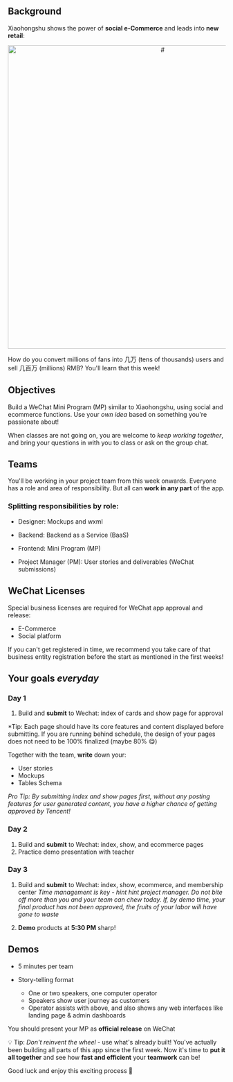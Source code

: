 ## Background

Xiaohongshu shows the power of **social e-Commerce** and leads into **new retail**:

<p align="center">
 <img src="https://github.com/lewagon/china-product/raw/master/06-xiaohongshu/slides/images/xiaohongshu.png" alt="#"  width="700"/>
</p>

How do you convert millions of fans into 几万 (tens of thousands) users and sell 几百万 (millions) RMB? You'll learn that this week!

## Objectives

Build a WeChat Mini Program (MP) similar to Xiaohongshu, using social and ecommerce functions. Use your *own idea* based on something you're passionate about!

When classes are not going on, you are welcome to *keep working together*, and bring your questions in with you to class or ask on the group chat.

## Teams

You'll be working in your project team from this week onwards. Everyone has a role and area of responsibility. But all can **work in any part** of the app.

### Splitting responsibilities by role:

- Designer: Mockups and wxml

- Backend: Backend as a Service (BaaS)

- Frontend: Mini Program (MP)

- Project Manager (PM): User stories and deliverables (WeChat submissions)

## WeChat Licenses

Special business licenses are required for WeChat app approval and release:

- E-Commerce
- Social platform

If you can't get registered in time, we recommend you take care of that business entity registration before the start as mentioned in the first weeks!

## Your goals *everyday*

### Day 1

1.  Build and **submit** to Wechat: index of cards and show page for approval

*Tip: Each page should have its core features and content displayed before submitting. If you are running behind schedule, the design of your pages does not need to be 100% finalized (maybe 80% 😋)
  
Together with the team, **write** down your:

- User stories
- Mockups
- Tables Schema

*Pro Tip: By submitting index and show pages first, without any posting features for user generated content, you have a higher chance of getting approved by Tencent!*

### Day 2

1. Build and **submit** to Wechat: index, show, and ecommerce pages
2. Practice demo presentation with teacher

### Day 3

1. Build and **submit** to Wechat: index, show, ecommerce, and membership center
*Time management is key - hint hint project manager. Do not bite off more than you and your team can chew today. If, by demo time, your final product has not been approved, the fruits of your labor will have gone to waste*

2. **Demo** products at **5:30 PM** sharp!

## Demos

- 5 minutes per team
- Story-telling format

  - One or two speakers, one computer operator
  - Speakers show user journey as customers
  - Operator assists with above, and also shows any web interfaces like landing page & admin dashboards 

You should present your MP as **official release** on WeChat

💡 Tip: *Don't reinvent the wheel* -  use what's already built! You've actually been building all parts of this app since the first week. Now it's time to **put it all together** and see how **fast and efficient** your **teamwork** can be!

Good luck and enjoy this exciting process 🙌
